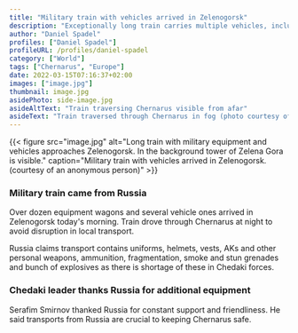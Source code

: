 ```yaml
---
title: "Military train with vehicles arrived in Zelenogorsk"
description: "Exceptionally long train carries multiple vehicles, including armored ones."
author: "Daniel Spadel"
profiles: ["Daniel Spadel"]
profileURL: /profiles/daniel-spadel
category: ["World"]
tags: ["Chernarus", "Europe"]
date: 2022-03-15T07:16:37+02:00
images: ["image.jpg"]
thumbnail: image.jpg
asidePhoto: side-image.jpg
asideAltText: "Train traversing Chernarus visible from afar"
asideText: "Train traversed through Chernarus in fog (photo courtesy of an anonymous)"
---
```


{{< figure src="image.jpg" alt="Long train with military equipment and vehicles approaches Zelenogorsk. In the background tower of Zelena Gora is visible." caption="Military train with vehicles arrived in Zelenogorsk. (courtesy of an anonymous person)" >}}

### Military train came from Russia

Over dozen equipment wagons and several vehicle ones arrived in Zelenogorsk today's morning. Train drove through Chernarus at night to avoid disruption in local transport.

Russia claims transport contains uniforms, helmets, vests, AKs and other personal weapons, ammunition, fragmentation, smoke and stun grenades and bunch of explosives as there is shortage of these in Chedaki forces.

### Chedaki leader thanks Russia for additional equipment

Serafim Smirnov thanked Russia for constant support and friendliness. He said transports from Russia are crucial to keeping Chernarus safe.
